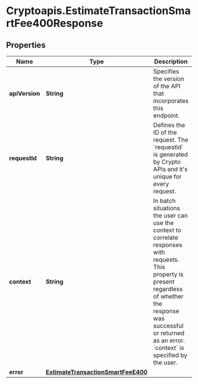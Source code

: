 # Cryptoapis.EstimateTransactionSmartFee400Response

## Properties

Name | Type | Description | Notes
------------ | ------------- | ------------- | -------------
**apiVersion** | **String** | Specifies the version of the API that incorporates this endpoint. | 
**requestId** | **String** | Defines the ID of the request. The &#x60;requestId&#x60; is generated by Crypto APIs and it&#39;s unique for every request. | 
**context** | **String** | In batch situations the user can use the context to correlate responses with requests. This property is present regardless of whether the response was successful or returned as an error. &#x60;context&#x60; is specified by the user. | [optional] 
**error** | [**EstimateTransactionSmartFeeE400**](EstimateTransactionSmartFeeE400.md) |  | 


